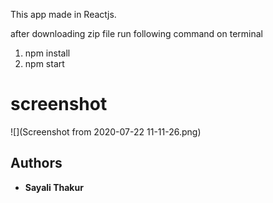 This app made in Reactjs.

after downloading zip file run following command on terminal
1. npm install
2. npm start

# screenshot
![](Screenshot from 2020-07-22 11-11-26.png)


## Authors

- **Sayali Thakur** 
